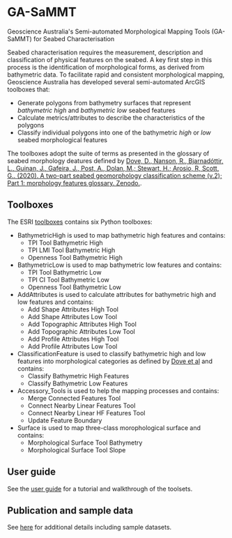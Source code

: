 # GA-SaMMT
Geoscience Australia's Semi-automated Morphological Mapping Tools (GA-SaMMT) for Seabed Characterisation

Seabed characterisation requires the measurement, description and classification of physical features on the seabed.
A key first step in this process is the identification of morphological forms, as derived from bathymetric data.
To facilitate rapid and consistent morphological mapping, Geoscience Australia has developed several semi-automated ArcGIS toolboxes that:

* Generate polygons from bathymetry surfaces that represent *bathymetric high* and *bathymetric low* seabed features
* Calculate metrics/attributes to describe the characteristics of the polygons
* Classify individual polygons into one of the bathymetric *high* or *low* seabed morphological features

The toolboxes adopt the suite of terms as presented in the glossary of seabed morphology deatures defined by [Dove, D., Nanson, R., Bjarnadóttir, L., Guinan, J., Gafeira, J., Post, A., Dolan, M.; Stewart, H.; Arosio, R, Scott, G.. (2020). A two-part seabed geomorphology classification scheme (v.2); Part 1: morphology features glossary. Zenodo.](http://doi.org/10.5281/zenodo.4075248).

## Toolboxes
The ESRI [toolboxes](./Tools) contains six Python toolboxes:

* BathymetricHigh is used to map bathymetric high features and contains:
    * TPI Tool Bathymetric High
    * TPI LMI Tool Bathymetric High
    * Openness Tool Bathymetric High
* BathymetricLow is used to map bathymetric low features and contains:
    * TPI Tool Bathymetric Low
    * TPI CI Tool Bathymetric Low
    * Openness Tool Bathymetric Low
* AddAttributes is used to calculate attributes for bathymetric high and low features and contains:
    * Add Shape Attributes High Tool
    * Add Shape Attributes Low Tool
    * Add Topographic Attributes High Tool
    * Add Topographic Attributes Low Tool
    * Add Profile Attributes High Tool
    * Add Profile Attributes Low Tool
* ClassificationFeature is used to classify bathymetric high and low features into morphological categories as defined by [Dove et al](http://doi.org/10.5281/zenodo.4075248) and contains:
    * Classify Bathymetric High Features
    * Classify Bathymetric Low Features
* Accessory_Tools is used to help the mapping processes and contains:
    * Merge Connected Features Tool
    * Connect Nearby Linear Features Tool
    * Connect Nearby Linear HF Features Tool
    * Update Feature Boundary
* Surface is used to map three-class morophological surface and contains:
    * Morphological Surface Tool Bathymetry
    * Morphological Surface Tool Slope

## User guide
See the [user guide](./User_Guide/GA-SaMMT_v1p2_user_guide.pdf) for a tutorial and walkthrough of the toolsets.


## Publication and sample data

See [here](https://dx.doi.org/10.26186/146832) for additional details including sample datasets.
